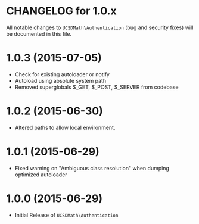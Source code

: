 CHANGELOG for 1.0.x===================All notable changes to `UCSDMath\Authentication` (bug and security fixes) willbe documented in this file.# 1.0.3 (2015-07-05) - Check for existing autoloader or notify - Autoload using absolute system path - Removed superglobals $_GET, $_POST, $_SERVER from codebase# 1.0.2 (2015-06-30) - Altered paths to allow local environment.# 1.0.1 (2015-06-29) - Fixed warning on "Ambiguous class resolution" when dumping optimized autoloader# 1.0.0 (2015-06-29) - Initial Release of `UCSDMath\Authentication`